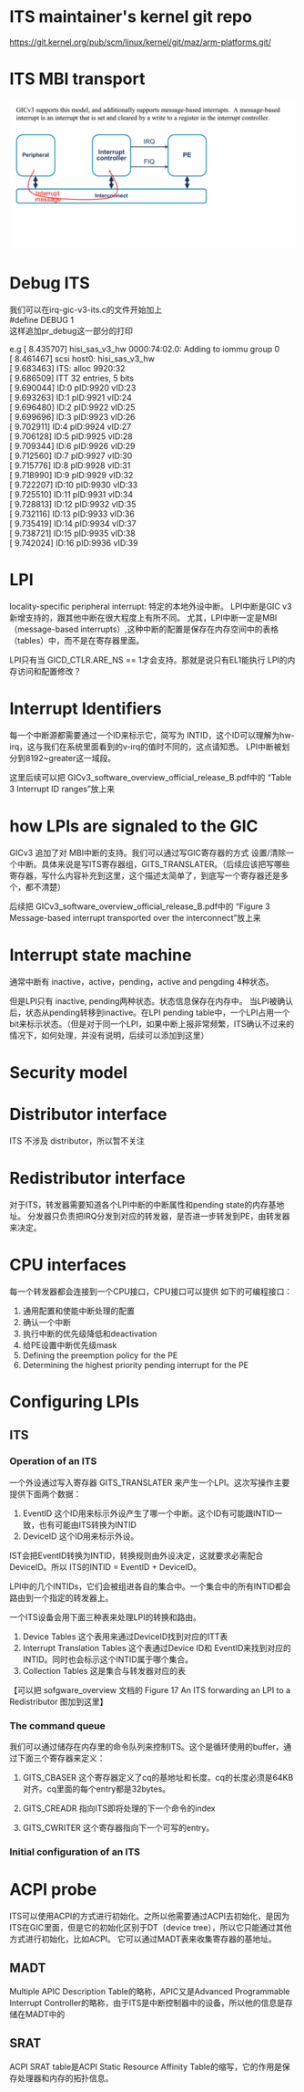# ITS maintainer's kernel git repo
https://git.kernel.org/pub/scm/linux/kernel/git/maz/arm-platforms.git/  

# ITS MBI transport 
![Image text](https://github.com/Luojiaxing1991/picture/blob/master/GICv3_MBI_transport.png)

# Debug ITS

我们可以在irq-gic-v3-its.c的文件开始加上  
#define DEBUG 1  
这样追加pr_debug这一部分的打印  

e.g
[    8.435707] hisi_sas_v3_hw 0000:74:02.0: Adding to iommu group 0  
[    8.461467] scsi host0: hisi_sas_v3_hw  
[    9.683463] ITS: alloc 9920:32  
[    9.686509] ITT 32 entries, 5 bits  
[    9.690044] ID:0 pID:9920 vID:23  
[    9.693263] ID:1 pID:9921 vID:24  
[    9.696480] ID:2 pID:9922 vID:25  
[    9.699696] ID:3 pID:9923 vID:26  
[    9.702911] ID:4 pID:9924 vID:27  
[    9.706128] ID:5 pID:9925 vID:28  
[    9.709344] ID:6 pID:9926 vID:29  
[    9.712560] ID:7 pID:9927 vID:30  
[    9.715776] ID:8 pID:9928 vID:31  
[    9.718990] ID:9 pID:9929 vID:32  
[    9.722207] ID:10 pID:9930 vID:33  
[    9.725510] ID:11 pID:9931 vID:34  
[    9.728813] ID:12 pID:9932 vID:35  
[    9.732116] ID:13 pID:9933 vID:36  
[    9.735419] ID:14 pID:9934 vID:37  
[    9.738721] ID:15 pID:9935 vID:38  
[    9.742024] ID:16 pID:9936 vID:39   

# LPI 

locality-specific peripheral interrupt: 特定的本地外设中断。
LPI中断是GIC v3新增支持的，跟其他中断在很大程度上有所不同。
尤其，LPI中断一定是MBI（message-based interrupts）,这种中断的配置是保存在内存空间中的表格（tables）中，而不是在寄存器里面。

LPI只有当 GICD_CTLR.ARE_NS == 1才会支持。那就是说只有EL1能执行 LPI的内存访问和配置修改？

# Interrupt Identifiers

每一个中断源都需要通过一个ID来标示它，简写为 INTID，这个ID可以理解为hw-irq，这与我们在系统里面看到的v-irq的值时不同的，这点请知悉。
LPI中断被划分到8192~greater这一域段。

这里后续可以把 GICv3_software_overview_official_release_B.pdf中的 “Table 3 Interrupt ID ranges”放上来

# how LPIs are signaled to the GIC
GICv3 追加了对 MBI中断的支持。我们可以通过写GIC寄存器的方式 设置/清除一个中断。具体来说是写ITS寄存器组，GITS_TRANSLATER。（后续应该把写哪些寄存器，写什么内容补充到这里，这个描述太简单了，到底写一个寄存器还是多个，都不清楚）

后续把 GICv3_software_overview_official_release_B.pdf中的 “Figure 3 Message-based interrupt transported over the interconnect”放上来

# Interrupt state machine

通常中断有 inactive，active，pending，active and pengding 4种状态。

但是LPI只有 inactive, pending两种状态。状态信息保存在内存中。
当LPI被确认后，状态从pending转移到inactive。在LPI pending table中，一个LPI占用一个bit来标示状态。（但是对于同一个LPI，如果中断上报非常频繁，ITS确认不过来的情况下，如何处理，并没有说明，后续可以添加到这里）

# Security model

# Distributor interface

ITS 不涉及 distributor，所以暂不关注

# Redistributor interface

对于ITS，转发器需要知道各个LPI中断的中断属性和pending state的内存基地址。 分发器只负责把IRQ分发到对应的转发器，是否进一步转发到PE，由转发器来决定。

# CPU interfaces
每一个转发器都会连接到一个CPU接口，CPU接口可以提供 如下的可编程接口：
1. 通用配置和使能中断处理的配置
2. 确认一个中断
3. 执行中断的优先级降低和deactivation
4. 给PE设置中断优先级mask
5. Defining the preemption policy for the PE
6. Determining the highest priority pending interrupt for the PE

# Configuring LPIs

## ITS

### Operation of an ITS

一个外设通过写入寄存器 GITS_TRANSLATER 来产生一个LPI。这次写操作主要提供下面两个数据：
1. EventID
   这个ID用来标示外设产生了哪一个中断。这个ID有可能跟INTID一致，也有可能由ITS转换为INTID
2. DeviceID
   这个ID用来标示外设。

IST会把EventID转换为INTID，转换规则由外设决定，这就要求必需配合DeviceID。所以 ITS的INTID = EventID + DeviceID。

LPI中的几个INTIDs，它们会被组进各自的集合中。一个集合中的所有INTID都会路由到一个指定的转发器上。

一个ITS设备会用下面三种表来处理LPI的转换和路由。
1. Device Tables
   这个表用来通过DeviceID找到对应的ITT表
2. Interrupt Translation Tables
   这个表通过Device ID和 EventID来找到对应的 INTID。同时也会标示这个INTID属于哪个集合。
3. Collection Tables
   这是集合与转发器对应的表

【可以把 sofgware_overview 文档的 Figure 17 An ITS forwarding an LPI to a Redistributor 图加到这里】

### The command queue
我们可以通过储存在内存里的命令队列来控制ITS。这个是循环使用的buffer，通过下面三个寄存器来定义：
1. GITS_CBASER
这个寄存器定义了cq的基地址和长度。cq的长度必须是64KB对齐。cq里面的每个entry都是32bytes。

2. GITS_CREADR
指向ITS即将处理的下一个命令的index

3. GITS_CWRITER
这个寄存器指向下一个可写的entry。

### Initial configuration of an ITS


# ACPI probe

ITS可以使用ACPI的方式进行初始化。之所以他需要通过ACPI去初始化，是因为ITS在GIC里面，但是它的初始化区别于DT（device tree），所以它只能通过其他方式进行初始化，比如ACPI。
它可以通过MADT表来收集寄存器的基地址。

## MADT
Multiple APIC Description Table的略称，APIC又是Advanced Programmable Interrupt Controller的略称，由于ITS是中断控制器中的设备，所以他的信息是存储在MADT中的

## SRAT
ACPI SRAT table是ACPI Static Resource Affinity Table的缩写，它的作用是保存处理器和内存的拓扑信息。

